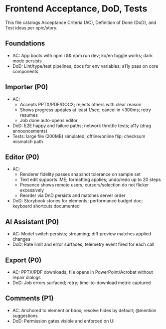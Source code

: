 # Frontend Acceptance, DoD, Tests

This file catalogs Acceptance Criteria (AC), Definition of Done (DoD), and Test ideas per epic/story.

## Foundations
- AC: App boots with npm i && npm run dev; ko/en toggle works; dark mode persists
- DoD: Lint/type/test pipelines; docs for env variables; a11y pass on core components

## Importer (P0)
- AC:
  - Accepts PPTX/PDF/DOCX; rejects others with clear reason
  - Shows progress updates at least 1/sec; cancel in <300ms; retry resumes
  - Job done auto-opens editor
- DoD: E2E happy and failure paths; network throttle tests; a11y (drag announcements)
- Tests: large file (200MB) simulated; offline/online flip; checksum mismatch path

## Editor (P0)
- AC:
  - Renderer fidelity passes snapshot tolerance on sample set
  - Text edit supports IME; formatting applies; undo/redo up to 20 steps
  - Presence shows remote users; cursors/selection do not flicker excessively
  - Reorder via DnD persists and matches server order
- DoD: Storybook stories for elements; performance budget doc; keyboard shortcuts documented

## AI Assistant (P0)
- AC: Model switch persists; streaming; diff preview matches applied changes
- DoD: Rate limit and error surfaces; telemetry event fired for each call

## Export (P0)
- AC: PPTX/PDF downloads; file opens in PowerPoint/Acrobat without repair dialogs
- DoD: Job errors surfaced; retry; time-to-download metric captured

## Comments (P1)
- AC: Anchored to element or bbox; resolve hides by default; @mention suggestions
- DoD: Permission gates visible and enforced on UI
